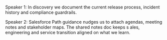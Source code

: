 Speaker 1: In discovery we document the current release process, incident history and compliance guardrails.

Speaker 2: Salesforce Path guidance nudges us to attach agendas, meeting notes and stakeholder maps. The shared notes doc keeps s
ales, engineering and service transition aligned on what we learn.
